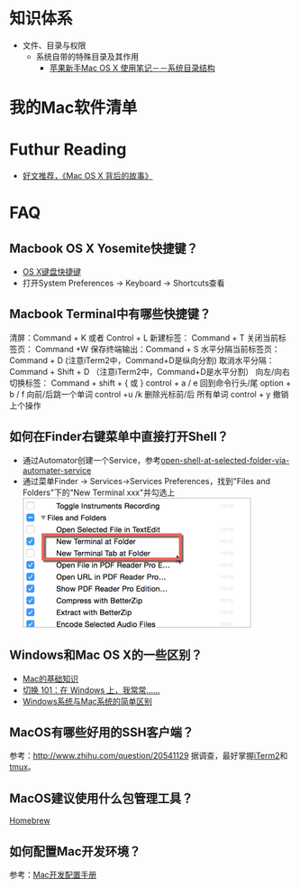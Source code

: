 # 知识体系

- 文件、目录与权限
    - 系统自带的特殊目录及其作用
        - [苹果新手Mac OS X 使用笔记－－系统目录结构](http://blog.csdn.net/smstong/article/details/15499661)

# 我的Mac软件清单

# Futhur Reading

- [好文推荐，《Mac OS X 背后的故事》](https://www.v2ex.com/t/154959)

# FAQ

## Macbook OS X Yosemite快捷键？

- [OS X键盘快捷键](https://support.apple.com/zh-cn/HT201236)
- 打开System Preferences ->  Keyboard -> Shortcuts查看

## Macbook Terminal中有哪些快捷键？

清屏：Command + K 或者 Control + L
新建标签： Command + T
关闭当前标签页： Command +W
保存终端输出：Command + S
水平分隔当前标签页： Command + D (注意iTerm2中，Command+D是纵向分割)
取消水平分隔： Command + Shift + D （注意iTerm2中，Command+D是水平分割）
向左/向右切换标签： Command + shift + { 或 }
control + a / e    回到命令行头/尾
option + b / f     向前/后跳一个单词
control +u /k    删除光标前/后 所有单词
control + y       撤销上个操作

## 如何在Finder右键菜单中直接打开Shell？
- 通过Automator创建一个Service，参考[open-shell-at-selected-folder-via-automater-service](http://blog.xcodev.com/archives/open-shell-at-selected-folder-via-automater-service/)
- 通过菜单Finder -> Services->Services Preferences，找到"Files and Folders"下的"New Terminal xxx"并勾选上![add-new-terminal-item-in-folder-context-menu](./img/2015/05/add-new-terminal-item-in-folder-context-menu.jpg)

## Windows和Mac OS X的一些区别？

- [Mac的基础知识](http://www.apple.com/cn/support/macbasics/)
- [切换 101：在 Windows 上，我常常……](https://support.apple.com/zh-cn/HT2514)
- [Windows系统与Mac系统的简单区别](http://wiki.blueidea.com/index.php?title=Windows系统与Mac系统的简单区别)

## MacOS有哪些好用的SSH客户端？

参考：http://www.zhihu.com/question/20541129
据调查，最好掌握[iTerm2](https://www.iterm2.com/index.html)和[tmux](http://tmux.sourceforge.net/)。

## MacOS建议使用什么包管理工具？

[Homebrew](http://brew.sh/)

## 如何配置Mac开发环境？

参考：[Mac开发配置手册](https://www.gitbook.com/book/aaaaaashu/mac-dev-setup/details)
